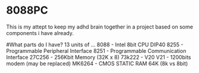 # 8088PC
This is my attept to keep my adhd brain together in a project based on some components i have already.

#What parts do I have? 13 units of ...
8088 - Intel 8bit CPU DIP40
8255 - Programmable Peripheral Interface
8251 - Programmable Communication Interface
27C256 - 256Kbit Memory (32K x 8)
73k222 - V20 V21 - 1200bits modem (may be replaced)
MK6264 - CMOS STATIC RAM 64K (8k vs 8bit)

